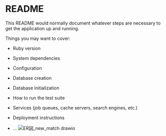 # README

This README would normally document whatever steps are necessary to get the
application up and running.

Things you may want to cover:

* Ruby version

* System dependencies

* Configuration

* Database creation

* Database initialization

* How to run the test suite

* Services (job queues, cache servers, search engines, etc.)

* Deployment instructions

* ...
![ER図_new_match drawio](https://user-images.githubusercontent.com/114364060/212935282-fb7d8cb0-1fb5-4b70-af87-5fed873ded14.png)
